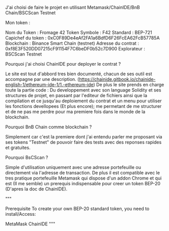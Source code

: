 J'ai choisi de faire le projet en utilisant Metamask/ChainIDE/BnB Chain/BSCScan Testnet

Mon token :

Nom du Token : Fromage 42 Token Symbole : F42 Standard : BEP-721 Capichef du token : 0xC0F89De4eAf2FA1a6BdfD6F26FcEA62FcB57785A Blockchain : Binance Smart Chain (testnet) Adresse du contrat : 0xf8E3F520DD07215cF91154F7C6beDF0b52c7D900 Explorateur : BSCScan Testnet

Pourquoi j'ai choisi ChainIDE pour deployer le contrat ?

Le site est tout d'abbord tres bien documenté, chacun de ses outil est accompagne par une description. (https://chainide.gitbook.io/chainide-english-1/ethereum-ide-1/1.-ethereum-ide) De plus le site prends en charge toute la partie code : Du developpement avec son language Solidity et ses structures de projet, en passant par l'editeur de fichiers ainsi que la compilation et ce jusqu'au deploiement du contrat et un menu pour utiliser les fonctions devellopees (Et plus encore); me permetant de me structurer et de ne pas me perdre pour ma premiere fois dans le monde de la blockchain.

Pourquoi BnB Chain comme blockchain ?

Simplement car c'est la premiere dont j'ai entendu parler me proposant via ses tokens "Testnet" de pouvoir faire des tests avec des reponses rapides et gratuites.

Pourquoi BsCScan ?

Simple d'utilisation uniquement avec une adresse portefeuille ou directement via l'adresse de transaction. De plus il est compatible avec le tres pratique portefeuille Metamask qui dispose d'un addon Chrome et qui est (Il me semble) un prerequis indispensable pour creer un token BEP-20 (D'apres la doc de ChainIDE).

"""

Prerequisite
To create your own BEP-20 standard token, you need to install/Access:

MetaMask
ChainIDE """